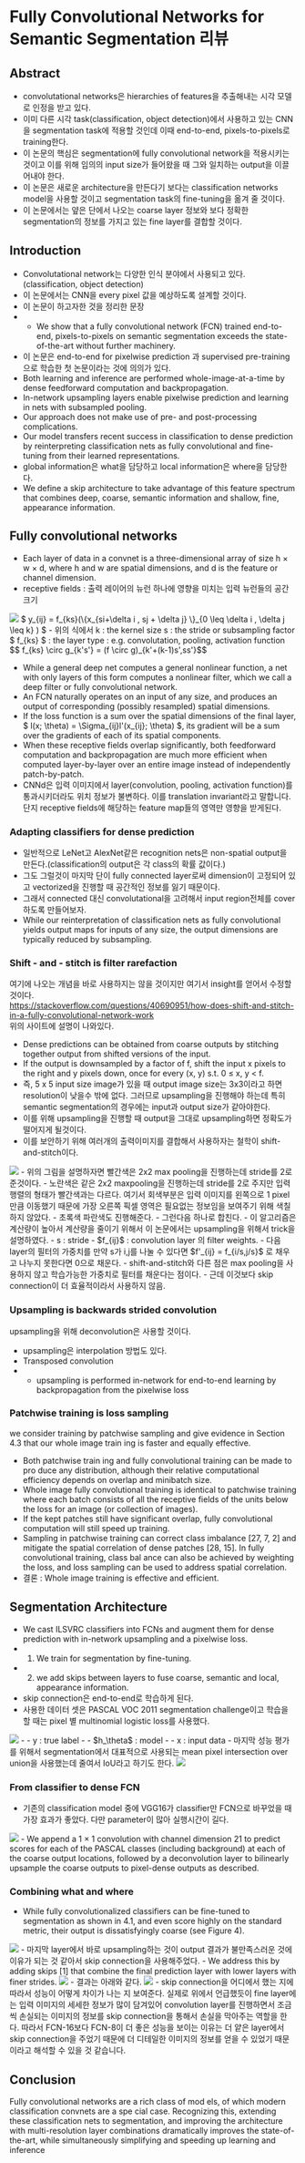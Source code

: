# Fully Convolutional Networks for Semantic Segmentation 리뷰 

## Abstract
- convolutational networks은 hierarchies of features을 추출해내는 시각 모델로 인정을 받고 있다.
- 이미 다른 시각 task(classification, object detection)에서 사용하고 있는 CNN을 segmentation task에 적용할 것인데 이때 end-to-end, pixels-to-pixels로 training한다. 
- 이 논문의 핵심은 segmentation에 fully convolutional network을 적용시키는 것이고 이를 위해 임의의 input size가 들어왔을 때 그와 일치하는 output을 이끌어내야 한다.
- 이 논문은 새로운 architecture을 만든다기 보다는 classification networks model을 사용할 것이고 segmentation task의 fine-tuning을 옮겨 줄 것이다.
- 이 논문에서는 얖은 단에서 나오는 coarse layer 정보와 보다 정확한 segmentation의 정보를 가지고 있는 fine layer를 결합할 것이다.

## Introduction
- Convolutational network는 다양한 인식 분야에서 사용되고 있다.(classification, object detection)
- 이 논문에서는 CNN을 every pixel 값을 예상하도록 설계할 것이다. 
- 이 논문이 하고자한 것을 정리한 문장 
- - We show that a fully convolutional network (FCN) trained end-to-end, pixels-to-pixels on semantic segmentation exceeds the state-of-the-art without further machinery.
- 이 논문은 end-to-end for pixelwise prediction 과 supervised pre-training으로 학습한 첫 논문이라는 것에 의의가 있다.
- Both learning and inference are performed whole-image-at-a-time by dense feedforward computation and backpropagation.
- In-network upsampling layers enable pixelwise prediction and learning in nets with subsampled pooling.
- Our approach does not make use of pre- and post-processing complications.
- Our model transfers recent success in classification to dense prediction by reinterpreting classification nets as fully convolutional and fine-tuning from their learned representations.
- global information은 what을 담당하고 local information은 where을 담당한다. 
- We define a skip architecture to take advantage of this feature spectrum that combines deep, coarse, semantic information and shallow, fine, appearance information.

## Fully convolutional networks
- Each layer of data in a convnet is a three-dimensional array of size h × w × d, where h and w are spatial dimensions, and d is the feature or channel dimension. 
- receptive fields :  출력 레이어의 뉴런 하나에 영향을 미치는 입력 뉴런들의 공간 크기
<img src="./img/00_FCN.PNG">     
$ y_{ij} = f_{ks}(\{x_{si+\delta i , sj + \delta j} \}_{0 \leq \delta i , \delta j \leq k} ) $  
- 위의 식에서  
k : the kernel size  
s : the stride or subsampling factor  
$ f_{ks} $ : the layer type : e.g. convolutation, pooling, activation function  
$$ f_{ks} \circ  g_{k's'} = (f \circ  g)_{k'+(k-1)s',ss'}$$ 

- While a general deep net computes a general nonlinear function, a net with only layers of this form computes a nonlinear filter, which we call a deep filter or fully convolutional network.
- An FCN naturally operates on an input of any size, and produces an output of corresponding (possibly resampled) spatial dimensions.
- If the loss function is a sum over the spatial dimensions of the final layer, $ l(x; \theta) = \Sigma_{ij}l'(x_{ij}; \theta) $, its gradient will be a sum over the gradients of each of its spatial components.
- When these receptive fields overlap significantly, both feedforward computation and backpropagation are much more efficient when computed layer-by-layer over an entire image instead of independently patch-by-patch.
- CNNd은 입력 이미지에서 layer(convolution, pooling, activation function)를 통과시키더라도 위치 정보가 불변하다. 이를 translation invariant라고 말합니다. 단지 receptive fields에 해당하는 feature map들의 영역만 영향을 받게된다.

### Adapting classifiers for dense prediction
- 일반적으로 LeNet고 AlexNet같은 recognition nets은 non-spatial output을 만든다.(classification의 output은 각 class의 확률 값이다.)
- 그도 그럴것이 마지막 단이 fully connected layer로써 dimension이 고정되어 있고 vectorized을 진행할 때 공간적인 정보를 잃기 때문이다. 
- 그래서 connected 대신 convolutational을 고려해서 input region전체를 cover하도록 만들어보자.
- While our reinterpretation of classification nets as fully convolutional yields output maps for inputs of any size, the output dimensions are typically reduced by subsampling.

### Shift - and - stitch is filter rarefaction
여기에 나오는 개념을 바로 사용하지는 않을 것이지만 여기서 insight를 얻어서 수정할 것이다.  
https://stackoverflow.com/questions/40690951/how-does-shift-and-stitch-in-a-fully-convolutional-network-work  
위의 사이트에 설명이 나와있다. 
- Dense predictions can be obtained from coarse outputs by stitching together output from shifted versions of the input.
- If the output is downsampled by a factor of f, shift the input x pixels to the right and y pixels down, once for every (x, y) s.t. 0 ≤ x, y < f.
- 즉, 5 x 5 input size image가 있을 때 output image size는 3x3이라고 하면 resolution이 낮을수 밖에 없다. 그러므로 upsampling을 진행해야 하는데 특히 semantic segmentation의 경우에는 input과 output size가 같아야한다.
- 이를 위해 upsampling을 진행할 때 output을 그대로 upsampling하면 정확도가 떨어지게 될것이다. 
- 이를 보안하기 위해 여러개의 출력이미지를 결합해서 사용하자는 철학이 shift-and-stitch이다. 
<img src="./img/01_FCN.PNG">     
- 위의 그림을 설명하자면 빨간색은 2x2 max pooling을 진행하는데 stride를 2로 준것이다.
- 노란색은 같은 2x2 maxpooling을 진행하는데 stride를 2로 주지만 입력행렬의 형태가 빨간색과는 다르다. 여기서 회색부분은 입력 이미지를 왼쪽으로 1 pixel만큼 이동했기 때문에 가장 오른쪽 픽셀 영역은 필요없는 정보임을 보여주기 위해 색칠하지 않았다. 
- 초록색 파란색도 진행해준다.
- 그런다음 하나로 합친다. 
- 이 알고리즘은 계산량이 높아서 계산량을 줄이기 위해서 이 논문에서는 upsampling을 위해서 trick을 설명하였다. 
- s : stride
- $f_{ij}$ : convolution layer 의 filter weights.
- 다음 layer의 필터의 가중치를 만약 s가 i,j를 나눌 수 있다면 $f'_{ij} = f_{i/s,j/s}$ 로 채우고 나누지 못한다면 0으로 채운다.
-  shift-and-stitch와 다른 점은 max pooling을 사용하지 않고 학습가능한 가중치로 필터를 채운다는 점이다.
- 근데 이것보다 skip connection이 더 효율적이라서 사용하지 않음.

### Upsampling is backwards strided convolution
upsampling을 위해 deconvolution은 사용할 것이다.
- upsampling은 interpolation 방법도 있다. 
- Transposed convolution 
- - upsampling is performed in-network for end-to-end learning by backpropagation from the pixelwise loss

### Patchwise training is loss sampling
we consider training by patchwise sampling and give evidence in Section 4.3 that our whole image train ing is faster and equally effective.
- Both patchwise train ing and fully convolutional training can be made to pro duce any distribution, although their relative computational efficiency depends on overlap and minibatch size.
- Whole image fully convolutional training is identical to patchwise training where each batch consists of all the receptive fields of the units below the loss for an image (or collection of images).
- If the kept patches still have significant overlap, fully convolutional computation will still speed up training. 
- Sampling in patchwise training can correct class imbalance [27, 7, 2] and mitigate the spatial correlation of dense patches [28, 15]. In fully convolutional training, class bal ance can also be achieved by weighting the loss, and loss sampling can be used to address spatial correlation.
- 결론 :  Whole image training is effective and efficient.

## Segmentation Architecture
- We cast ILSVRC classifiers into FCNs and augment them for dense prediction with in-network upsampling and
a pixelwise loss.
- 1. We train for segmentation by fine-tuning.
- 2. we add skips between layers to fuse coarse, semantic and local, appearance information.
- skip connection은 end-to-end로 학습하게 된다.
- 사용한 데이터 셋은 PASCAL VOC 2011 segmentation challenge이고 학습을 할 때는 pixel 별 multinomial logistic loss를 사용했다.
<img src="./img/02_FCN.PNG">     
- - y : true label
- - $h_\theta$ : model
- - x : input data
- 마지막 성능 평가를 위해서 segmentation에서 대표적으로 사용되는 mean pixel intersection over union을 사용했는데 줄여서 IoU라고 하기도 한다.
<img src="./img/03_FCN.PNG">     

### From classifier to dense FCN
- 기존의 classification model 중에 VGG16가 classifier만 FCN으로 바꾸었을 때 가장 효과가 좋았다. 다만 parameter이 많아 실행시간이 길다.   
<img src="./img/04_FCN.PNG">      
- We append a 1 × 1 convolution with channel dimension 21 to predict scores for each of the PASCAL classes (including background) at each of the coarse output locations, followed by a deconvolution layer to bilinearly upsample the coarse outputs to pixel-dense outputs as described.

### Combining what and where
- While fully convolutionalized classifiers can be fine-tuned to segmentation as shown in 4.1, and even score highly on the standard metric, their output is dissatisfyingly coarse (see Figure 4).
<img src="./img/05_FCN.PNG">      
- 마지막 layer에서 바로 upsampling하는 것이 output 결과가 불만족스러운 것에 이유가 되는 것 같아서 skip connection을 사용해주었다. 
- We address this by adding skips [1] that combine the final prediction layer with lower layers with finer strides.  
<img src="./img/06_FCN.PNG">      
- 결과는 아래와 같다.
<img src="./img/06_FCN.PNG">      
- skip connection을 어디에서 했는 지에 따라서 성능이 어떻게 차이가 나는 지 보여준다. 실제로 위에서 언급했듯이 fine layer에는 입력 이미지의 세세한 정보가 많이 담겨있어 convolution layer를 진행하면서 조금씩 손실되는 이미지의 정보를 skip connection을 통해서 손실을 막아주는 역할을 한다. 따라서 FCN-16보다 FCN-8이 더 좋은 성능을 보이는 이유는 더 얕은 layer에서 skip connection을 주었기 때문에 더 디테일한 이미지의 정보를 얻을 수 있었기 때문이라고 해석할 수 있을 것 같습니다.

## Conclusion
Fully convolutional networks are a rich class of mod els, of which modern classification convnets are a spe cial case. Recognizing this, extending these classification nets to segmentation, and improving the architecture with multi-resolution layer combinations dramatically improves the state-of-the-art, while simultaneously simplifying and speeding up learning and inference
